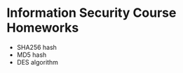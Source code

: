 # Information Security Course Homeworks

<!--### Homework one-->
* SHA256 hash
* MD5 hash
* DES algorithm
